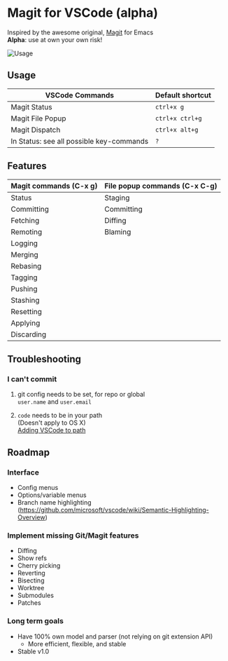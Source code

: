 # Magit for VSCode (alpha)
Inspired by the awesome original, [Magit](https://magit.vc/) for Emacs  
**Alpha**: use at own your own risk!

![Usage](https://raw.githubusercontent.com/kahole/vscodemagit/c13e273164deac7fbfc7e19970a58f90f98bff67/magit_lowdef.gif)

## Usage

| VSCode Commands      | Default shortcut |
|---------------------|------------------|
| Magit Status        |   `ctrl+x g`      |
| Magit File Popup    |   `ctrl+x ctrl+g`    |
| Magit Dispatch      |   `ctrl+x alt+g`    |
| In Status: see all possible key-commands | `?` |


## Features

| Magit commands (**C-x g**)   | File popup commands (**C-x C-g**) |
|------------------------------|-----------------------------------|
| Status |Staging |
| Committing |Committing |
| Fetching | Diffing |
| Remoting | Blaming |
| Logging |
| Merging |
| Rebasing |
| Tagging |
| Pushing |
| Stashing |
| Resetting | 
| Applying |
| Discarding |


## Troubleshooting
### I can't commit
1. git config needs to be set, for repo or global  
`user.name` and `user.email`

2. `code` needs to be in your path  
(Doesn't apply to OS X)  
[Adding VSCode to path](https://code.visualstudio.com/docs/editor/versioncontrol#_vs-code-as-git-editor)


## Roadmap

### Interface
- Config menus
- Options/variable menus
- Branch name highlighting     
     (https://github.com/microsoft/vscode/wiki/Semantic-Highlighting-Overview)

### Implement missing Git/Magit features
  - Diffing
  - Show refs
  - Cherry picking
  - Reverting
  - Bisecting
  - Worktree
  - Submodules
  - Patches

### Long term goals
- Have 100% own model and parser (not relying on git extension API)
  - More efficient, flexible, and stable
- Stable v1.0
